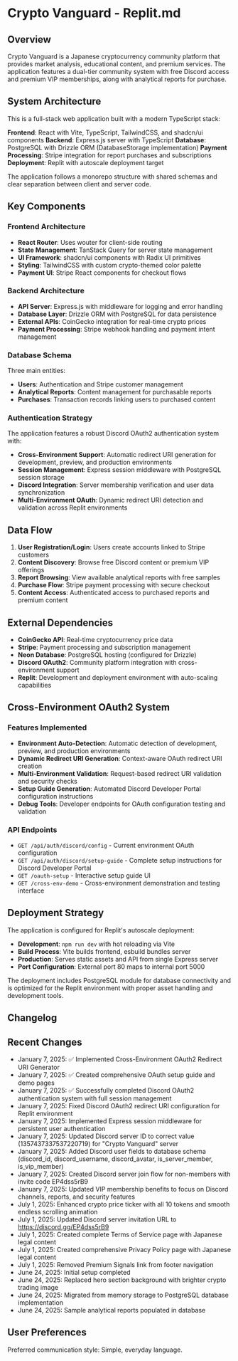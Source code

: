 # Crypto Vanguard - Replit.md

## Overview

Crypto Vanguard is a Japanese cryptocurrency community platform that provides market analysis, educational content, and premium services. The application features a dual-tier community system with free Discord access and premium VIP memberships, along with analytical reports for purchase.

## System Architecture

This is a full-stack web application built with a modern TypeScript stack:

**Frontend**: React with Vite, TypeScript, TailwindCSS, and shadcn/ui components
**Backend**: Express.js server with TypeScript
**Database**: PostgreSQL with Drizzle ORM (DatabaseStorage implementation)
**Payment Processing**: Stripe integration for report purchases and subscriptions
**Deployment**: Replit with autoscale deployment target

The application follows a monorepo structure with shared schemas and clear separation between client and server code.

## Key Components

### Frontend Architecture
- **React Router**: Uses wouter for client-side routing
- **State Management**: TanStack Query for server state management
- **UI Framework**: shadcn/ui components with Radix UI primitives
- **Styling**: TailwindCSS with custom crypto-themed color palette
- **Payment UI**: Stripe React components for checkout flows

### Backend Architecture
- **API Server**: Express.js with middleware for logging and error handling
- **Database Layer**: Drizzle ORM with PostgreSQL for data persistence
- **External APIs**: CoinGecko integration for real-time crypto prices
- **Payment Processing**: Stripe webhook handling and payment intent management

### Database Schema
Three main entities:
- **Users**: Authentication and Stripe customer management
- **Analytical Reports**: Content management for purchasable reports
- **Purchases**: Transaction records linking users to purchased content

### Authentication Strategy
The application features a robust Discord OAuth2 authentication system with:
- **Cross-Environment Support**: Automatic redirect URI generation for development, preview, and production environments
- **Session Management**: Express session middleware with PostgreSQL session storage
- **Discord Integration**: Server membership verification and user data synchronization
- **Multi-Environment OAuth**: Dynamic redirect URI detection and validation across Replit environments

## Data Flow

1. **User Registration/Login**: Users create accounts linked to Stripe customers
2. **Content Discovery**: Browse free Discord content or premium VIP offerings
3. **Report Browsing**: View available analytical reports with free samples
4. **Purchase Flow**: Stripe payment processing with secure checkout
5. **Content Access**: Authenticated access to purchased reports and premium content

## External Dependencies

- **CoinGecko API**: Real-time cryptocurrency price data
- **Stripe**: Payment processing and subscription management
- **Neon Database**: PostgreSQL hosting (configured for Drizzle)
- **Discord OAuth2**: Community platform integration with cross-environment support
- **Replit**: Development and deployment environment with auto-scaling capabilities

## Cross-Environment OAuth2 System

### Features Implemented
- **Environment Auto-Detection**: Automatic detection of development, preview, and production environments
- **Dynamic Redirect URI Generation**: Context-aware OAuth redirect URI creation
- **Multi-Environment Validation**: Request-based redirect URI validation and security checks
- **Setup Guide Generation**: Automated Discord Developer Portal configuration instructions
- **Debug Tools**: Developer endpoints for OAuth configuration testing and validation

### API Endpoints
- `GET /api/auth/discord/config` - Current environment OAuth configuration
- `GET /api/auth/discord/setup-guide` - Complete setup instructions for Discord Developer Portal
- `GET /oauth-setup` - Interactive setup guide UI
- `GET /cross-env-demo` - Cross-environment demonstration and testing interface

## Deployment Strategy

The application is configured for Replit's autoscale deployment:
- **Development**: `npm run dev` with hot reloading via Vite
- **Build Process**: Vite builds frontend, esbuild bundles server
- **Production**: Serves static assets and API from single Express server
- **Port Configuration**: External port 80 maps to internal port 5000

The deployment includes PostgreSQL module for database connectivity and is optimized for the Replit environment with proper asset handling and development tools.

## Changelog

## Recent Changes
- January 7, 2025: ✅ Implemented Cross-Environment OAuth2 Redirect URI Generator
- January 7, 2025: ✅ Created comprehensive OAuth setup guide and demo pages
- January 7, 2025: ✅ Successfully completed Discord OAuth2 authentication system with full session management
- January 7, 2025: Fixed Discord OAuth2 redirect URI configuration for Replit environment  
- January 7, 2025: Implemented Express session middleware for persistent user authentication
- January 7, 2025: Updated Discord server ID to correct value (1357437337537220719) for "Crypto Vanguard" server
- January 7, 2025: Added Discord user fields to database schema (discord_id, discord_username, discord_avatar, is_server_member, is_vip_member)
- January 7, 2025: Created Discord server join flow for non-members with invite code EP4dss5rB9
- January 7, 2025: Updated VIP membership benefits to focus on Discord channels, reports, and security features
- July 1, 2025: Enhanced crypto price ticker with all 10 tokens and smooth endless scrolling animation
- July 1, 2025: Updated Discord server invitation URL to https://discord.gg/EP4dss5rB9
- July 1, 2025: Created complete Terms of Service page with Japanese legal content
- July 1, 2025: Created comprehensive Privacy Policy page with Japanese legal content
- July 1, 2025: Removed Premium Signals link from footer navigation
- June 24, 2025: Initial setup completed
- June 24, 2025: Replaced hero section background with brighter crypto trading image
- June 24, 2025: Migrated from memory storage to PostgreSQL database implementation
- June 24, 2025: Sample analytical reports populated in database

## User Preferences

Preferred communication style: Simple, everyday language.
